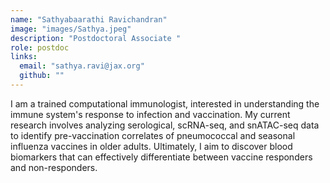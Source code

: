 ```yaml
---
name: "Sathyabaarathi Ravichandran"
image: "images/Sathya.jpeg"
description: "Postdoctoral Associate "
role: postdoc
links:
  email: "sathya.ravi@jax.org"
  github: ""
---
```


I am a trained computational immunologist, interested in understanding the immune system's response to infection and vaccination. My current research involves analyzing serological, scRNA-seq, and snATAC-seq data to identify pre-vaccination correlates of  pneumococcal and seasonal influenza vaccines in older adults. Ultimately, I aim to discover blood biomarkers that can effectively differentiate between vaccine responders and non-responders.
